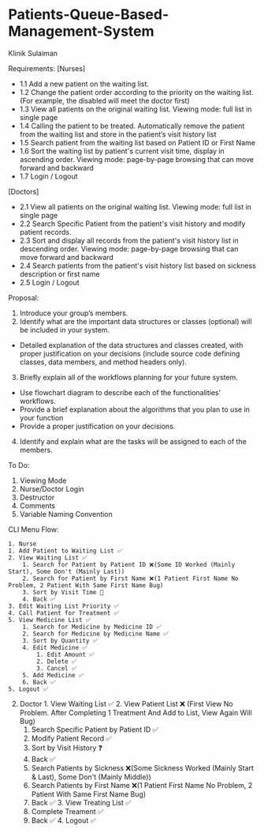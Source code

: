 # Patients-Queue-Based-Management-System

Klinik Sulaiman

Requirements:
[Nurses]
  - 1.1 Add a new patient on the waiting list.
  - 1.2 Change the patient order according to the priority on the waiting list. (For example, the disabled will meet the doctor first)
  - 1.3 View all patients on the original waiting list. Viewing mode: full list in single page
  - 1.4 Calling the patient to be treated. Automatically remove the patient from the waiting list and store in the patient’s visit history list
  - 1.5 Search patient from the waiting list based on Patient ID or First Name
  - 1.6 Sort the waiting list by patient's current visit time, display in ascending order. Viewing mode: page-by-page browsing that can move forward and backward
  - 1.7 Login / Logout

[Doctors]
  - 2.1 View all patients on the original waiting list. Viewing mode: full list in single page
  - 2.2 Search Specific Patient from the patient's visit history and modify patient records.
  - 2.3 Sort and display all records from the patient's visit history list in descending order. Viewing mode: page-by-page browsing that can move forward and backward
  - 2.4 Search patients from the patient's visit history list based on sickness description or first name
  - 2.5 Login / Logout

Proposal:
  1. Introduce your group’s members.
  2. Identify what are the important data structures or classes (optional) will be included in your system.
  - Detailed explanation of the data structures and classes created, with proper justification on your decisions (include source code defining classes, data members, and method headers only).
  3. Briefly explain all of the workflows planning for your future system.
  - Use flowchart diagram to describe each of the functionalities’ workflows.
  - Provide a brief explanation about the algorithms that you plan to use in your function
  - Provide a proper justification on your decisions.
  4. Identify and explain what are the tasks will be assigned to each of the members.

To Do:
1) Viewing Mode
2) Nurse/Doctor Login
3) Destructor
4) Comments
5) Variable Naming Convention

CLI Menu Flow:


	1. Nurse
	1. Add Patient to Waiting List ✅
	2. View Waiting List ✅
		1. Search for Patient by Patient ID ❌(Some ID Worked (Mainly Start), Some Don't (Mainly Last)) 
		2. Search for Patient by First Name ❌(1 Patient First Name No Problem, 2 Patient With Same First Name Bug)
		3. Sort by Visit Time 🚧
		4. Back ✅
	3. Edit Waiting List Priority ✅
	4. Call Patient for Treatment ✅
	5. View Medicine List ✅
		1. Search for Medicine by Medicine ID ✅
		2. Search for Medicine by Medicine Name ✅
		3. Sort by Quantity ✅
		4. Edit Medicine ✅
			1. Edit Amount ✅
			2. Delete ✅
			3. Cancel ✅
		5. Add Medicine ✅
		6. Back ✅
	5. Logout ✅
  
  2. Doctor
    1. View Waiting List ✅
    2. View Patient List ❌ (First View No Problem. After Completing 1 Treatment And Add to List, View Again Will Bug)
      1. Search Specific Patient by Patient ID ✅
        1. Modify Patient Record ✅
        2. Sort by Visit History ❓
        3. Back ✅
      2. Search Patients by Sickness ❌(Some Sickness Worked (Mainly Start & Last), Some Don't (Mainly Middle)) 
      3. Search Patients by First Name ❌(1 Patient First Name No Problem, 2 Patient With Same First Name Bug)
      4. Back ✅
    3. View Treating List ✅
      1. Complete Treament ✅
      2. Back ✅
    4. Logout ✅